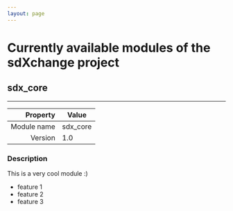 ```yaml
---
layout: page
---
```

# Currently available modules of the sdXchange project

## sdx_core

---------------------------------------------------------------------
Property                        | Value
-------------------------------:|------------------------------------
Module name                     | sdx_core
Version                         | 1.0

### Description

This is a very cool module :)
* feature 1
* feature 2
* feature 3